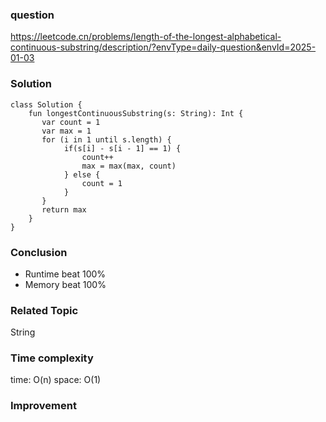 ### question
https://leetcode.cn/problems/length-of-the-longest-alphabetical-continuous-substring/description/?envType=daily-question&envId=2025-01-03

### Solution
```
class Solution {
    fun longestContinuousSubstring(s: String): Int {
       var count = 1
       var max = 1
       for (i in 1 until s.length) {
            if(s[i] - s[i - 1] == 1) {
                count++
                max = max(max, count)
            } else {
                count = 1
            }
       } 
       return max
    }
}
```

### Conclusion
- Runtime beat 100% 
- Memory beat 100%

### Related Topic
String

### Time complexity
time: O(n)
space: O(1)

### Improvement